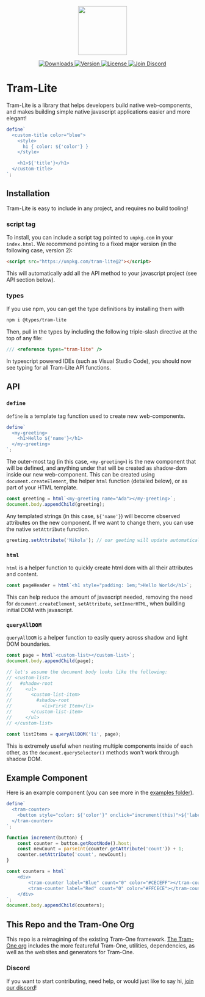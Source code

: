 <p align="center"><a href="http://tram-one.io/" target="_blank"><img src="https://unpkg.com/@tram-one/tram-logo@4" width="128"></a></p>

<div align="center">
  <a href="https://www.npmjs.com/package/tram-lite">
    <img src="https://img.shields.io/npm/dm/tram-lite.svg" alt="Downloads">
  </a>
  <a href="https://www.npmjs.com/package/tram-lite">
    <img src="https://img.shields.io/npm/v/tram-lite.svg" alt="Version">
  </a>
  <a href="https://www.npmjs.com/package/tram-lite">
    <img src="https://img.shields.io/npm/l/tram-lite.svg" alt="License">
  </a>
    <a href="https://discord.gg/dpBXAQC">
    <img src="https://img.shields.io/badge/discord-join-5865F2.svg?style=flat" alt="Join Discord">
  </a>
</div>

# Tram-Lite

Tram-Lite is a library that helps developers build native web-components, and makes building simple native javascript applications easier and more elegant!

```js
define`
  <custom-title color="blue">
    <style>
      h1 { color: ${'color'} }
    </style>

    <h1>${'title'}</h1>
  </custom-title>
`;
```

## Installation

Tram-Lite is easy to include in any project, and requires no build tooling!

### script tag

To install, you can include a script tag pointed to `unpkg.com` in your `index.html`.
We recommend pointing to a fixed major version (in the following case, version 2):

```html
<script src="https://unpkg.com/tram-lite@2"></script>
```

This will automatically add all the API method to your javascript project (see API section below).

### types

If you use npm, you can get the type definitions by installing them with

```bash
npm i @types/tram-lite
```

Then, pull in the types by including the following triple-slash directive at the top of any file:

```typescript
/// <reference types="tram-lite" />
```

In typescript powered IDEs (such as Visual Studio Code), you should now see typing for all Tram-Lite API functions.

## API

### `define`

`define` is a template tag function used to create new web-components.

```js
define`
  <my-greeting>
    <h1>Hello ${'name'}</h1>
  </my-greeting>
`;
```

The outer-most tag (in this case, `<my-greeting>`) is the new component that will be defined, and anything under that will be created as shadow-dom inside our new web-component. This can be created using `document.createElement`, the helper `html` function (detailed below), or as part of your HTML template.

```js
const greeting = html`<my-greeting name="Ada"></my-greeting>`;
document.body.appendChild(greeting);
```

Any templated strings (in this case, `${'name'}`) will become observed attributes on the new component. If we want to change them, you can use the native `setAttribute` function.

```js
greeting.setAttribute('Nikola'); // our geeting will update automatically!
```

### `html`

`html` is a helper function to quickly create html dom with all their attributes and content.

```js
const pageHeader = html`<h1 style="padding: 1em;">Hello World</h1>`;
```

This can help reduce the amount of javascript needed, removing the need for `document.createElement`, `setAttribute`, `setInnerHTML`, when building initial DOM with javascript.

### `queryAllDOM`

`queryAllDOM` is a helper function to easily query across shadow and light DOM boundaries.

```js
const page = html`<custom-list></custom-list>`;
document.body.appendChild(page);

// let's assume the document body looks like the following:
// <custom-list>
//   #shadow-root
//     <ul>
//       <custom-list-item>
//         #shadow-root
//           <li>First Item</li>
//       </custom-list-item>
//     </ul>
// </custom-list>

const listItems = queryAllDOM('li', page);
```

This is extremely useful when nesting multiple components inside of each other, as the `document.querySelector()` methods won't work through shadow DOM.

## Example Component

Here is an example component (you can see more in the [examples folder](/examples/)).

```js
define`
  <tram-counter>
    <button style="color: ${'color'}" onclick="increment(this)">${'label'}: ${'count'}</button>
  </tram-counter>
`;

function increment(button) {
	const counter = button.getRootNode().host;
	const newCount = parseInt(counter.getAttribute('count')) + 1;
	counter.setAttribute('count', newCount);
}

const counters = html`
	<div>
		<tram-counter label="Blue" count="0" color="#CECEFF"></tram-counter>
		<tram-counter label="Red" count="0" color="#FFCECE"></tram-counter>
	</div>
`;
document.body.appendChild(counters);
```

## This Repo and the Tram-One Org

This repo is a reimagining of the existing Tram-One framework.
[The Tram-One org](https://github.com/Tram-One)
includes the more featureful Tram-One, utilities, dependencies, as well as the websites and generators for Tram-One.

### Discord

If you want to start contributing, need help, or would just like to say hi,
[join our discord](https://discord.gg/dpBXAQC)!
